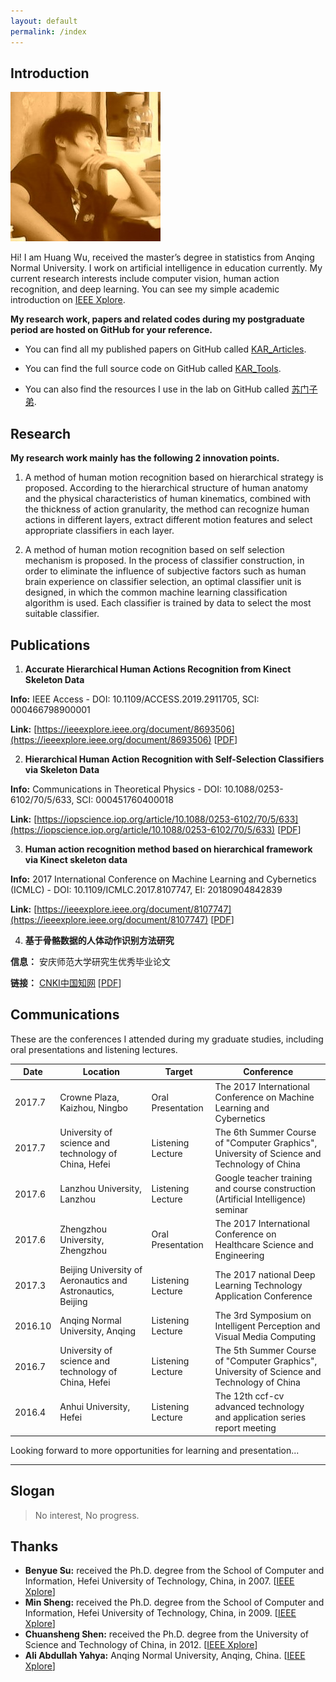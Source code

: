 ```yaml
---
layout: default
permalink: /index
---
```


## Introduction

<img class="profile-picture" src="I.jpg">

Hi! I am Huang Wu, received the master’s degree in statistics from Anqing Normal University. I work on artificial intelligence in education currently. My current research interests include computer vision, human action recognition, and deep learning. You can see my simple academic introduction on [IEEE Xplore](https://ieeexplore.ieee.org/author/37086242899).

**My research work, papers and related codes during my postgraduate period are hosted on GitHub for your reference.**

* You can find all my published papers on GitHub called [KAR_Articles](https://github.com/vic9527/KAR_Articles).

* You can find the full source code on GitHub called [KAR_Tools](https://github.com/vic9527/KAR_Tools).

* You can also find the resources I use in the lab on GitHub called [苏门子弟](https://github.com/bysu2017).

## Research

**My research work mainly has the following 2 innovation points.**

1) A method of human motion recognition based on hierarchical strategy is proposed. According to the hierarchical structure of human anatomy and the physical characteristics of human kinematics, combined with the thickness of action granularity, the method can recognize human actions in different layers, extract different motion features and select appropriate classifiers in each layer.

2) A method of human motion recognition based on self selection mechanism is proposed. In the process of classifier construction, in order to eliminate the influence of subjective factors such as human brain experience on classifier selection, an optimal classifier unit is designed, in which the common machine learning classification algorithm is used. Each classifier is trained by data to select the most suitable classifier.

## Publications

1. **Accurate Hierarchical Human Actions Recognition from Kinect Skeleton Data** 

**Info:** IEEE Access - DOI: 10.1109/ACCESS.2019.2911705, SCI: 000466798900001

**Link:** [https://ieeexplore.ieee.org/document/8693506](https://ieeexplore.ieee.org/document/8693506)
[[PDF](https://github.com/vic9527/KAR_Articles/raw/master/2.IEEE-Access%EF%BC%9AAccurate%20Hierarchical%20Human%20Actions%20Recognition%20From%20Kinect%20Skeleton%20Data.pdf)]

2. **Hierarchical Human Action Recognition with Self-Selection Classifiers via Skeleton Data** 

**Info:** Communications in Theoretical Physics - DOI: 10.1088/0253-6102/70/5/633, SCI: 000451760400018

**Link:** [https://iopscience.iop.org/article/10.1088/0253-6102/70/5/633](https://iopscience.iop.org/article/10.1088/0253-6102/70/5/633)
[[PDF](https://github.com/vic9527/KAR_Articles/raw/master/3.CTP%EF%BC%9AHierarchical%20Human%20Action%20Recognition%20with%20Self-Selection%20Classifiers%20via%20Skeleton%20Data.pdf)]

3. **Human action recognition method based on hierarchical framework via Kinect skeleton data** 

**Info:** 2017 International Conference on Machine Learning and Cybernetics (ICMLC) - DOI: 10.1109/ICMLC.2017.8107747, EI: 20180904842839

**Link:** [https://ieeexplore.ieee.org/document/8107747](https://ieeexplore.ieee.org/document/8107747)
[[PDF](https://github.com/vic9527/KAR_Articles/raw/master/1.ICMLC2017%EF%BC%9AHuman%20action%20recognition%20method%20based%20%20on%20hierarchical%20framework%20via%20Kinect%20skeleton%20data.pdf)]

4. **基于骨骼数据的人体动作识别方法研究**

**信息：** 安庆师范大学研究生优秀毕业论文

**链接：** [CNKI中国知网](http://gb.oversea.cnki.net/KCMS/detail/detail.aspx?filename=1018321962.nh&dbcode=CMFD&dbname=CMFDREF)
[[PDF](https://github.com/vic9527/KAR_Articles/raw/master/%E5%9F%BA%E4%BA%8E%E9%AA%A8%E9%AA%BC%E6%95%B0%E6%8D%AE%E7%9A%84%E4%BA%BA%E4%BD%93%E5%8A%A8%E4%BD%9C%E8%AF%86%E5%88%AB%E6%96%B9%E6%B3%95%E7%A0%94%E7%A9%B6.pdf)]

## Communications

These are the conferences I attended during my graduate studies, including oral presentations and listening lectures.


Date | Location | Target | Conference
-----|-------|--------|--------
2017.7 | Crowne Plaza, Kaizhou, Ningbo | Oral Presentation | The 2017 International Conference on Machine Learning and Cybernetics
2017.7 | University of science and technology of China, Hefei | Listening Lecture | The 6th Summer Course of "Computer Graphics", University of Science and Technology of China
2017.6 | Lanzhou University, Lanzhou | Listening Lecture | Google teacher training and course construction (Artificial Intelligence) seminar
2017.6 | Zhengzhou University, Zhengzhou | Oral Presentation | The 2017 International Conference on Healthcare Science and Engineering 
2017.3 | Beijing University of Aeronautics and Astronautics, Beijing | Listening Lecture | The 2017 national Deep Learning Technology Application Conference
2016.10 | Anqing Normal University, Anqing | Listening Lecture | The 3rd Symposium on Intelligent Perception and Visual Media Computing
2016.7 | University of science and technology of China, Hefei | Listening Lecture | The 5th Summer Course of "Computer Graphics", University of Science and Technology of China
2016.4 | Anhui University, Hefei | Listening Lecture | The 12th ccf-cv advanced technology and application series report meeting




Looking forward to more opportunities for learning and presentation...

---

## Slogan

> No interest, No progress.

## Thanks

* **Benyue Su:** received the Ph.D. degree from the School of Computer and Information, Hefei University of Technology, China, in 2007. [[IEEE Xplore](https://ieeexplore.ieee.org/author/37664042300)]
* **Min Sheng:** received the Ph.D. degree from the School of Computer and Information, Hefei University of Technology, China, in 2009. [[IEEE Xplore](https://ieeexplore.ieee.org/author/37086246418)]
* **Chuansheng Shen:** received the Ph.D. degree from the University of Science and Technology of China, in 2012. [[IEEE Xplore](https://ieeexplore.ieee.org/author/37086822315)]
* **Ali Abdullah Yahya:** Anqing Normal University, Anqing, China. [[IEEE Xplore](https://ieeexplore.ieee.org/author/37086076552)]
